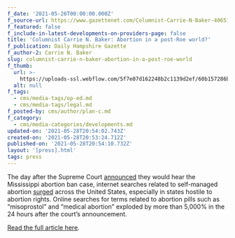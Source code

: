 ```yaml
---
f_date: '2021-05-26T00:00:00.000Z'
f_source-url: https://www.gazettenet.com/Columnist-Carrie-N-Baker-40651221
f_featured: false
f_include-in-latest-developments-on-providers-page: false
title: 'Columnist Carrie N. Baker: Abortion in a post-Roe world?'
f_publication: Daily Hampshire Gazette
f_author-2: Carrie N. Baker
slug: columnist-carrie-n-baker-abortion-in-a-post-roe-world
f_thumb:
  url: >-
    https://uploads-ssl.webflow.com/5f7e07d162248b2c1139d2ef/60b157286b8bbd17734af765_e723b4e5e48d4a95bc5de6d03deb18f4.jpg
  alt: null
f_tags:
  - cms/media-tags/op-ed.md
  - cms/media-tags/legal.md
f_posted-by: cms/author/plan-c.md
f_category:
  - cms/media-categories/developments.md
updated-on: '2021-05-28T20:54:02.743Z'
created-on: '2021-05-28T20:53:24.712Z'
published-on: '2021-05-28T20:54:10.732Z'
layout: '[press].html'
tags: press
---
```


The day after the Supreme Court [announced](https://www.gazettenet.com/) they would hear the Mississippi abortion ban case, internet searches related to self-managed abortion [surged](https://www.forbes.com/sites/roberthart/2021/05/18/searches-for-self-induced-abortions-surge-after-scotus-accepts-mississippis-roe-v-wade-challenge/?sh=200a9160a0a8) across the United States, especially in states hostile to abortion rights. Online searches for terms related to abortion pills such as “misoprostol” and “medical abortion” exploded by more than 5,000% in the 24 hours after the court’s announcement.

[Read the full article here](https://www.gazettenet.com/Columnist-Carrie-N-Baker-40651221).

